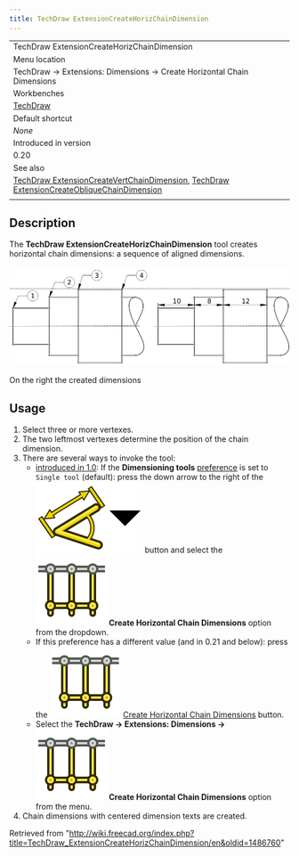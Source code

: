 ```yaml
---
title: TechDraw ExtensionCreateHorizChainDimension
---
```


|                                                                                                                                                                                                                                                                                         |
| --------------------------------------------------------------------------------------------------------------------------------------------------------------------------------------------------------------------------------------------------------------------------------------- |
| TechDraw ExtensionCreateHorizChainDimension                                                                                                                                                                                                                                             |
| Menu location                                                                                                                                                                                                                                                                           |
| TechDraw → Extensions: Dimensions → Create Horizontal Chain Dimensions                                                                                                                                                                                                                  |
| Workbenches                                                                                                                                                                                                                                                                             |
| [TechDraw](/TechDraw_Workbench "TechDraw Workbench")                                                                                                                                                                                                                                    |
| Default shortcut                                                                                                                                                                                                                                                                        |
| _None_                                                                                                                                                                                                                                                                                  |
| Introduced in version                                                                                                                                                                                                                                                                   |
| 0.20                                                                                                                                                                                                                                                                                    |
| See also                                                                                                                                                                                                                                                                                |
| [TechDraw ExtensionCreateVertChainDimension](/TechDraw_ExtensionCreateVertChainDimension "TechDraw ExtensionCreateVertChainDimension"), [TechDraw ExtensionCreateObliqueChainDimension](/TechDraw_ExtensionCreateObliqueChainDimension "TechDraw ExtensionCreateObliqueChainDimension") |
|                                                                                                                                                                                                                                                                                         |

## Description

The **TechDraw ExtensionCreateHorizChainDimension** tool creates horizontal chain dimensions: a sequence of aligned dimensions.

![](/src/assets/images/TechDraw_ExtensionCreateHorizChainDimensionExample.png)

On the right the created dimensions

## Usage

1. Select three or more vertexes.
2. The two leftmost vertexes determine the position of the chain dimension.
3. There are several ways to invoke the tool:
   - [introduced in 1.0](/Release_notes_1.0 "Release notes 1.0"): If the **Dimensioning tools** [preference](/TechDraw_Preferences#Dimensions "TechDraw Preferences") is set to `Single tool` (default): press the down arrow to the right of the ![](/src/assets/images/TechDraw_Dimension.svg)![](/src/assets/images/Toolbar_flyout_arrow.svg) button and select the **![](/src/assets/images/TechDraw_ExtensionCreateHorizChainDimension.svg) Create Horizontal Chain Dimensions** option from the dropdown.
   - If this preference has a different value (and in 0.21 and below): press the ![](/src/assets/images/TechDraw_ExtensionCreateHorizChainDimension.svg) [Create Horizontal Chain Dimensions](/TechDraw_ExtensionCreateHorizChainDimension "TechDraw ExtensionCreateHorizChainDimension") button.
   - Select the **TechDraw → Extensions: Dimensions → ![](/src/assets/images/TechDraw_ExtensionCreateHorizChainDimension.svg) Create Horizontal Chain Dimensions** option from the menu.
4. Chain dimensions with centered dimension texts are created.

Retrieved from "<http://wiki.freecad.org/index.php?title=TechDraw_ExtensionCreateHorizChainDimension/en&oldid=1486760>"
